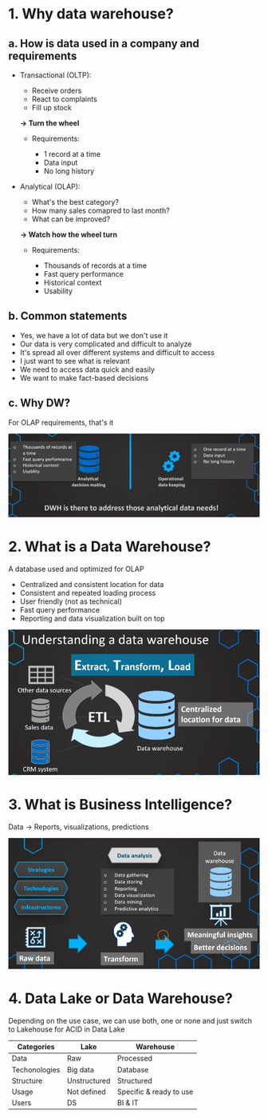 # 1. Why data warehouse?

## a. How is data used in a company and requirements

- Transactional (OLTP):
    - Receive orders
    - React to complaints
    - Fill up stock

    **&rarr; Turn the wheel**
    
    - Requirements:

        - 1 record at a time
        - Data input
        - No long history

- Analytical (OLAP):
    - What's the best category?
    - How many sales comapred to last month?
    - What can be improved?

    **&rarr; Watch how the wheel turn**

    - Requirements:
    
        - Thousands of records at a time
        - Fast query performance
        - Historical context
        - Usability

## b. Common statements

- Yes, we have a lot of data but we don't use it
- Our data is very complicated and difficult to analyze
- It's spread all over different systems and difficult to access
- I just want to see what is relevant
- We need to access data quick and easily
- We want to make fact-based decisions

## c. Why DW?

For OLAP requirements, that's it

![Why_DW](../images/Why_DW.png)

# 2. What is a Data Warehouse?

A database used and optimized for OLAP

- Centralized and consistent location for data
- Consistent and repeated loading process
- User friendly (not as technical)
- Fast query performance
- Reporting and data visualization built on top

![What_DW](../images/What_DW.png)


# 3. What is Business Intelligence?

Data &rarr; Reports, visualizations, predictions

![What_BI](../images/What_BI.png)

# 4. Data Lake or Data Warehouse?

Depending on the use case, we can use both, one or none and just switch to Lakehouse for ACID in Data Lake

| Categories | Lake | Warehouse |
| -- | -- | -- |
| Data | Raw | Processed |
| Techonologies | Big data | Database |
| Structure | Unstructured | Structured |
| Usage | Not defined | Specific & ready to use |
| Users | DS | BI & IT |
